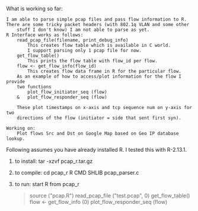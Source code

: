 What is working so far:

    I am able to parse simple pcap files and pass flow information to R.
    There are some tricky packet headers (with 802.1q VLAN and some other
        stuff I don't know) I am not able to parse as yet.
    R Interface works as follows:
        read_pcap_file(filename, print_debug_info)
            This creates flow table which is available in C world.
            I support parsing only 1 pcap file for now.
        get_flow_table()
            This prints the flow table with flow_id per flow.
        flow <- get_flow_info(flow_id)
            This creates flow data frame in R for the particular flow.
        As an example of how to access/plot information for the flow I provide
        two functions
            plot_flow_initiator_seq (flow)
        &   plot_flow_responder_seq (flow)

        These plot timestamps on x-axis and tcp sequence num on y-axis for two
        directions of the flow (initiator = side that sent first syn).

    Working on:
        Plot flows Src and Dst on Google Map based on Geo IP database lookup.


Following assumes you have already installed R. I tested this with R-2.13.1.

1. to install:
    tar -xzvf pcap_r.tar.gz

2. to compile:
    cd pcap_r
    R CMD SHLIB pcap_parser.c

3. to run:
    start R from pcap_r
    > source ("pcap.R")
    > read_pcap_file ("test.pcap", 0)
    > get_flow_table()
    > flow <- get_flow_info (0)
    > plot_flow_responder_seq (flow)
